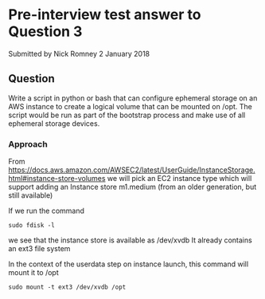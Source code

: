 # Pre-interview test answer to Question 3
Submitted by Nick Romney 2 January 2018

## Question
Write a script in python or bash that can configure ephemeral storage on an AWS instance to create a logical volume that can be mounted on /opt. The script would be run as part of the bootstrap process and make use of all ephemeral storage devices.

### Approach
From https://docs.aws.amazon.com/AWSEC2/latest/UserGuide/InstanceStorage.html#instance-store-volumes we will pick an EC2 instance type which will support adding an Instance store
m1.medium (from an older generation, but still available)

If we run the command
```
sudo fdisk -l
```

we see that the instance store is available as /dev/xvdb
It already contains an ext3 file system

In the context of the userdata step on instance launch, this command will mount it to /opt

```
sudo mount -t ext3 /dev/xvdb /opt
```
